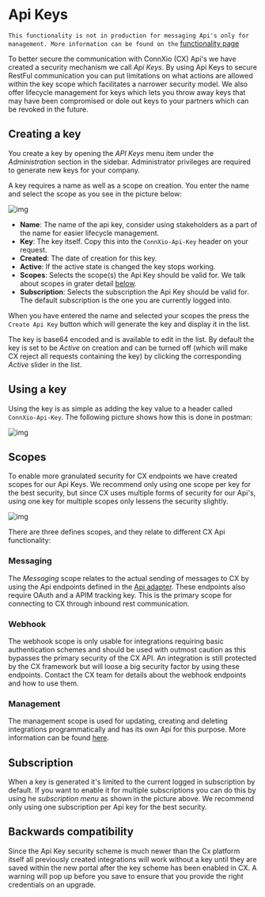 
# Api Keys

`This functionality is not in production for messaging Api's only for management. More information can be found on the` [functionality page](/Functionality)

To better secure the communication with ConnXio (CX) Api's we have created a security mechanism we call *Api Keys*. By using Api Keys to secure RestFul communication you can put limitations on what actions are allowed within the key scope which facilitates a narrower security model. We also offer lifecycle management for keys which lets you throw away keys that may have been compromised or dole out keys to your partners which can be revoked in the future.

## Creating a key

You create a key by opening the *API Keys* menu item under the *Administration* section in the sidebar. Administrator privileges are required to generate new keys for your company.

A key requires a name as well as a scope on creation. You enter the name and select the scope as you see in the picture below:

![img](https://cmhpictsa.blob.core.windows.net/pictures/ApiKey_create.png?sv=2020-10-02&st=2022-06-10T11%3A57%3A23Z&se=2040-06-11T11%3A57%3A00Z&sr=b&sp=r&sig=J1aKZcpbXt4XP4uoyfP%2B04F2wKsP8HUDedH9HeIg9SM%3D)

- **Name**: The name of the api key, consider using stakeholders as a part of the name for easier lifecycle management.
- **Key**: The key itself. Copy this into the `ConnXio-Api-Key` header on your request.
- **Created**: The date of creation for this key.
- **Active**: If the active state is changed the key stops working.
- **Scopes**: Selects the scope(s) the Api Key should be valid for. We talk about scopes in grater detail [below](#scopes).
- **Subscription**: Selects the subscription the Api Key should be valid for. The default subscription is the one you are currently logged into.

When you have entered the name and selected your scopes the press the `Create Api Key` button which will generate the key and display it in the list.

The key is base64 encoded and is available to edit in the list. By default the key is set to be *Active* on creation and can be turned off (which will make CX reject all requests containing the key) by clicking the corresponding *Active* slider in the list.

## Using a key

Using the key is as simple as adding the key value to a header called `ConnXio-Api-Key`. The following picture shows how this is done in postman:

![img](https://cmhpictsa.blob.core.windows.net/pictures/ApiKey_Postman.png?sv=2020-10-02&st=2022-08-03T09%3A25%3A35Z&se=2030-08-04T09%3A25%3A00Z&sr=b&sp=r&sig=eIN4qgy68j2IoryW2%2BTrj1dDEy0h5%2FKLouq9xfFeZGs%3D)

## Scopes

To enable more granulated security for CX endpoints we have created scopes for our Api Keys. We recommend only using one scope per key for the best security, but since CX uses multiple forms of security for our Api's, using one key for multiple scopes only lessens the security slightly.

![img](https://cmhpictsa.blob.core.windows.net/pictures/ApiKey_Scopes.png?sv=2020-10-02&st=2022-06-10T11%3A56%3A38Z&se=2040-06-11T11%3A56%3A00Z&sr=b&sp=r&sig=QR1yJFNOq8htrguGLwyWgfzczcKQmf3m%2BVxIQbZVp7w%3D)

There are three defines scopes, and they relate to different CX Api functionality:

### Messaging

The *Messaging* scope relates to the actual sending of messages to CX by using the Api endpoints defined in the [Api adapter](/Adapters/Inbound/api.md). These endpoints also require OAuth and a APIM tracking key. This is the primary scope for connecting to CX through inbound rest communication.

### Webhook

The webhook scope is only usable for integrations requiring basic authentication schemes and should be used with outmost caution as this bypasses the primary security of the CX API. An integration is still protected by the CX framework but will loose a big security factor by using these endpoints. Contact the CX team for details about the webhook endpoints and how to use them.

### Management

The management scope is used for updating, creating and deleting integrations programmatically and has its own Api for this purpose. More information can be found [here](/Management/management-api.md).

## Subscription

When a key is generated it's limited to the current logged in subscription by default. If you want to enable it for multiple subscriptions you can do this by using he *subscription menu* as shown in the picture above. We recommend only using one subscription per Api key for the best security.

## Backwards compatibility

Since the Api Key security scheme is much newer than the Cx platform itself all previously created integrations will work without a key until they are saved within the new portal after the key scheme has been enabled in CX. A warning will pop up before you save to ensure that you provide the right credentials on an upgrade.
